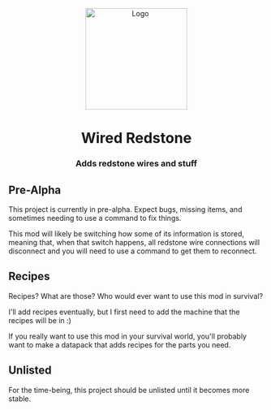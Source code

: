 <p align="center"><img src="https://raw.githubusercontent.com/Kneelawk/WiredRedstone/main/src/main/resources/assets/wiredredstone/icon-256.png" alt="Logo" width="200"></p>
<h1 align="center">Wired Redstone</h1>
<h3 align="center">Adds redstone wires and stuff</h3>

## Pre-Alpha
This project is currently in pre-alpha. Expect bugs, missing items, and sometimes needing to use a command to fix things.

This mod will likely be switching how some of its information is stored, meaning that, when that switch happens, all redstone wire connections will disconnect and you will need to use a command to get them to reconnect.

## Recipes
Recipes? What are those? Who would ever want to use this mod in survival?

I'll add recipes eventually, but I first need to add the machine that the recipes will be in :)

If you really want to use this mod in your survival world, you'll probably want to make a datapack that adds recipes for the parts you need.

## Unlisted
For the time-being, this project should be unlisted until it becomes more stable.